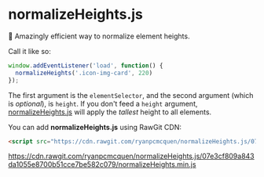 # normalizeHeights.js
:two_women_holding_hands: Amazingly efficient way to normalize element heights.

Call it like so:

```javascript
window.addEventListener('load', function() {
  normalizeHeights('.icon-img-card', 220)
});
```

The first argument is the `elementSelector`, and the second argument (which is *optional*), is `height`. If you don't feed a `height` argument, [normalizeHeights.js](https://github.com/ryanpcmcquen/normalizeHeights.js) will apply the *tallest* height to all elements.

You can add **normalizeHeights.js** using RawGit CDN:

```html
<script src="https://cdn.rawgit.com/ryanpcmcquen/normalizeHeights.js/07e3cf809a843da1055e8700b51cce7be582c079/normalizeHeights.min.js"></script>
```

https://cdn.rawgit.com/ryanpcmcquen/normalizeHeights.js/07e3cf809a843da1055e8700b51cce7be582c079/normalizeHeights.min.js
